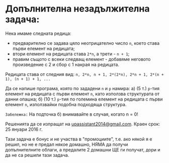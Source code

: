 # Допълнителна незадължителна задача:

Нека имаме следната редица: 
* предварително се задава цяло неотрицателно число ```n```, което става първи елемент на редицата;
* втори елемент на редицата става ```2*n```, а трети - ```n + 1```;
* правим същото с всеки следващ елемент - добавяме неговото произведение с 2 и сбор с 1 накрая на редицата.

Редицата става от следния вид: ```n, 2*n, n + 1, 2*(2*n), 2*n + 1, 2*(n + 1), (n + 1) + 1, ...```

Да се напише програма, която по зададени ```n``` и ```p``` намира:
а) (5 т.) ```p```-тия елемент на редицата с първи елемент ```n```, като използва структурата от данни опашка;
б) (10 т.) ```p```-тия по големина елемент на редицата с първи елемент ```n```, използвайки подобна подходяща структура.

```Забележка:``` На подточка б) внимавайте в случая, когато n = 0!

Решенията да се изпращат на upassistant2014@gmail.com.
Краен срок: 25 януари 2016 г.

Тази задача е бонус и не участва в "промоциите", т.е. ако някой я е решил, но не е предал някое домашно, НЯМА да получи допълнителните облаги, а предалите 2 домашни ЩЕ ги получат, дори и да не са решили тази задача.